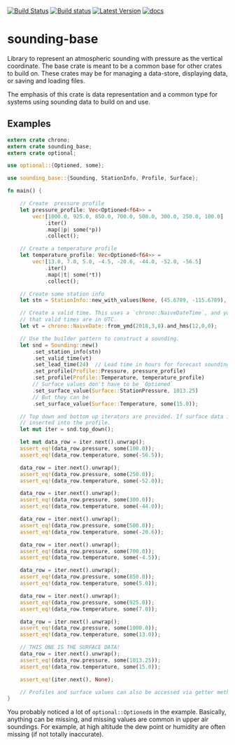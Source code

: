 [![Build Status](https://travis-ci.org/rnleach/sounding-base.svg?branch=master)](https://travis-ci.org/rnleach/sounding-base)
[![Build status](https://ci.appveyor.com/api/projects/status/3rodnk8johi24r0t/branch/master?svg=true)](https://ci.appveyor.com/project/rnleach/sounding-base/branch/master)
[![Latest Version](https://img.shields.io/crates/v/sounding-base.svg)](https://crates.io/crates/sounding-base)
[![docs](https://docs.rs/sounding-base/badge.svg)](https://docs.rs/sounding-base)

# sounding-base

Library to represent an atmospheric sounding with pressure as the vertical coordinate.
The base crate is meant to be a common base for other crates to build on. These crates may be for
managing a data-store, displaying data, or saving and loading files.

The emphasis of this crate is data representation and a common type for systems using sounding
data to build on and use.

## Examples
```rust
extern crate chrono;
extern crate sounding_base;
extern crate optional;

use optional::{Optioned, some};

use sounding_base::{Sounding, StationInfo, Profile, Surface};

fn main() {

    // Create  pressure profile
    let pressure_profile: Vec<Optioned<f64>> =
        vec![1000.0, 925.0, 850.0, 700.0, 500.0, 300.0, 250.0, 100.0]
            .iter()
            .map(|p| some(*p))
            .collect();

    // Create a temperature profile
    let temperature_profile: Vec<Optioned<f64>> =
        vec![13.0, 7.0, 5.0, -4.5, -20.6, -44.0, -52.0, -56.5]
            .iter()
            .map(|t| some(*t))
            .collect();

    // Create some station info
    let stn = StationInfo::new_with_values(None, (45.6789, -115.6789), 992.0);

    // Create a valid time. This uses a `chrono::NaiveDateTime`, and you should always assume
    // that valid times are in UTC.
    let vt = chrono::NaiveDate::from_ymd(2018,3,8).and_hms(12,0,0);

    // Use the builder pattern to construct a sounding.
    let snd = Sounding::new()
        .set_station_info(stn)
        .set_valid_time(vt)
        .set_lead_time(24)  // Lead time in hours for forecast soundings.
        .set_profile(Profile::Pressure, pressure_profile)
        .set_profile(Profile::Temperature, temperature_profile)
        // Surface values don't have to be `Optioned`
        .set_surface_value(Surface::StationPressure, 1013.25)
        // But they can be
        .set_surface_value(Surface::Temperature, some(15.0));

    // Top down and bottom up iterators are provided. If surface data is available, it is
    // inserted into the profile.
    let mut iter = snd.top_down();

    let mut data_row = iter.next().unwrap();
    assert_eq!(data_row.pressure, some(100.0));
    assert_eq!(data_row.temperature, some(-56.5));

    data_row = iter.next().unwrap();
    assert_eq!(data_row.pressure, some(250.0));
    assert_eq!(data_row.temperature, some(-52.0));

    data_row = iter.next().unwrap();
    assert_eq!(data_row.pressure, some(300.0));
    assert_eq!(data_row.temperature, some(-44.0));

    data_row = iter.next().unwrap();
    assert_eq!(data_row.pressure, some(500.0));
    assert_eq!(data_row.temperature, some(-20.6));

    data_row = iter.next().unwrap();
    assert_eq!(data_row.pressure, some(700.0));
    assert_eq!(data_row.temperature, some(-4.5));

    data_row = iter.next().unwrap();
    assert_eq!(data_row.pressure, some(850.0));
    assert_eq!(data_row.temperature, some(5.0));

    data_row = iter.next().unwrap();
    assert_eq!(data_row.pressure, some(925.0));
    assert_eq!(data_row.temperature, some(7.0));

    data_row = iter.next().unwrap();
    assert_eq!(data_row.pressure, some(1000.0));
    assert_eq!(data_row.temperature, some(13.0));

    // THIS ONE IS THE SURFACE DATA!
    data_row = iter.next().unwrap();
    assert_eq!(data_row.pressure, some(1013.25));
    assert_eq!(data_row.temperature, some(15.0));

    assert_eq!(iter.next(), None);

    // Profiles and surface values can also be accessed via getter methods. Read the docs!
}
```

You probably noticed a lot of `optional::Optioned`s in the example. Basically, anything can be
missing, and missing values are common in upper air soundings. For example, at high altitude the
dew point or humidity are often missing (if not totally inaccurate).

